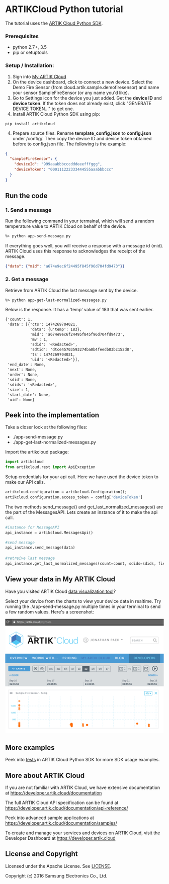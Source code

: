 # ARTIKCloud Python tutorial

The tutorial uses the [ARTIK Cloud Python SDK](https://github.com/artikcloud/artikcloud-python).

### Prerequisites
* python 2.7+, 3.5
* pip or setuptools

### Setup / Installation:

 1. Sign into [My ARTIK Cloud](https://artik.cloud/)
 2. On the device dashboard, click to connect a new device. Select the Demo Fire Sensor (from cloud.artik.sample.demofiresensor) and name your sensor SampleFireSensor (or any name you'd like).
 3. Go to Settings icon for the device you just added. Get the **device ID** and **device token**. If the token does not already exist, click "GENERATE DEVICE TOKEN…" to get one.
 3. Install ARTIK Cloud Python SDK using pip:
  ```
  pip install artikcloud
  ```
 4. Prepare source files. Rename **template_config.json** to **config.json** under /config/. Then copy the device ID and device token obtained before to config.json file. The following is the example:
```json
{
  "sampleFireSensor": {
    "deviceId": "999aaabbbcccdddeeefffggg",
    "deviceToken": "000111222333444555aaabbbccc"
  }
}
```

## Run the code

### 1. Send a message 
Run the following command in your termainal, which will send a random temperature value to ARTIK Cloud on behalf of the device. 
```bash
%> python app-send-message.py
```
If everything goes well, you will receive a response with a message id (mid). ARTIK Cloud uses this response to acknowledges the receipt of the message.
```json
{"data": {"mid": "a674e9ec6f24495f845f96d704fd9473"}}
```

### 2. Get a message
Retrieve from ARTIK Cloud the last message sent by the device.
```
%> python app-get-last-normalized-messages.py
```
Below is the response. It has a 'temp' value of 183 that was sent earlier.
```
{'count': 1,
 'data': [{'cts': 1474269704021,
           'data': {u'temp': 183},
           'mid': 'a674e9ec6f24495f845f96d704fd9473',
           'mv': 1,
           'sdid': '<Redacted>',
           'sdtid': 'dtce45703593274ba0b4feedb83bc152d8',
           'ts': 1474269704021,
           'uid': '<Redacted>'}],
 'end_date': None,
 'next': None,
 'order': None,
 'sdid': None,
 'sdids': '<Redacted>',
 'size': 1,
 'start_date': None,
 'uid': None}
```

## Peek into the implementation
Take a closer look at the following files:
* ./app-send-message.py 
* ./app-get-last-normalized-messages.py

Import the artikcloud package:

```python
import artikcloud
from artikcloud.rest import ApiException
```

Setup credentials for your api call. Here we have used the device token to make our API calls.

```python
artikcloud.configuration = artikcloud.Configuration();
artikcloud.configuration.access_token = config['deviceToken']
```

The two methods send_message() and get_last_normalized_messages() are the part of the MessagesAPI. Lets create an instance of it to make the api call.

```python
#instance for MessageAPI
api_instance = artikcloud.MessagesApi()
```

```python
#send message
api_instance.send_message(data)

#retreive last message
api_instance.get_last_normalized_messages(count=count, sdids=sdids, field_presence=field_presence)
```

## View your data in My ARTIK Cloud

Have you visited ARTIK Cloud [data visualization tool](https://artik.cloud/my/data)?

Select your device from the charts to view your device data in realtime.   Try running the ./app-send-message.py multiple times in your terminal to send a few random values.  Here's a screenshot:

![GitHub Logo](./img/screenshot-firesensor-datachart.png)

## More examples

Peek into [tests](https://github.com/artikcloud/artikcloud-python/tree/master/test) in ARTIK Cloud Python SDK for more SDK usage examples.

More about ARTIK Cloud
---------------

If you are not familiar with ARTIK Cloud, we have extensive documentation at https://developer.artik.cloud/documentation

The full ARTIK Cloud API specification can be found at https://developer.artik.cloud/documentation/api-reference/

Peek into advanced sample applications at https://developer.artik.cloud/documentation/samples/

To create and manage your services and devices on ARTIK Cloud, visit the Developer Dashboard at https://developer.artik.cloud

License and Copyright
---------------------

Licensed under the Apache License. See [LICENSE](https://github.com/artikcloud/tutorial-python-sdksample/blob/master/LICENSE).

Copyright (c) 2016 Samsung Electronics Co., Ltd.

